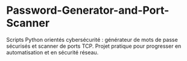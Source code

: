 # Password-Generator-and-Port-Scanner
Scripts Python orientés cybersécurité : générateur de mots de passe sécurisés et scanner de ports TCP. Projet pratique pour progresser en automatisation et en sécurité réseau.
